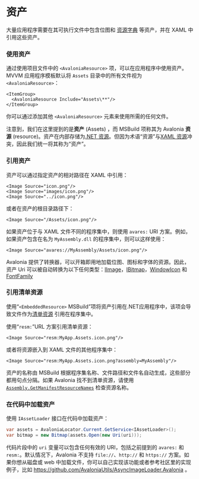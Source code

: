 # 资产

大量应用程序需要在其可执行文件中包含位图和 [资源字典](../styling/resources.md) 等资产，并在 XAML 中引用这些资产。

### 使用资产 <a id="including-assets"></a>

通过使用项目文件中的 `<AvaloniaResource>` 项，可以在应用程序中使用资产。MVVM 应用程序模板默认将 `Assets` 目录中的所有文件视为 `<AvaloniaResource>`：

```markup
<ItemGroup>
  <AvaloniaResource Include="Assets\**"/>
</ItemGroup>
```

你可以通过添加其他 `<AvaloniaResource>` 元素来使用所需的任何文件。

注意到，我们在这里提到的是**资产** (Assets) ，而 MSBuild 项称其为 Avalonia **资源** (resource)。资产在内部存储为[.NET 资源](https://docs.microsoft.com/zh-cn/visualstudio/ide/managing-application-resources-dotnet)。但因为术语“资源”与[XAML 资源](../styling/resources.md)冲突，因此我们统一将其称为“资产”。

### 引用资产 <a id="referencing-assets"></a>

资产可以通过指定资产的相对路径在 XAML 中引用：

```markup
<Image Source="icon.png"/>
<Image Source="images/icon.png"/>
<Image Source="../icon.png"/>
```

或者在资产的根目录路径下：

```markup
<Image Source="/Assets/icon.png"/>
```

如果资产位于与 XAML 文件不同的程序集中，则使用 `avares:` URI 方案。例如，如果资产包含在名为 `MyAssembly.dll` 的程序集中，则可以这样使用：

```markup
<Image Source="avares://MyAssembly/Assets/icon.png"/>
```

Avalonia 提供了转换器，可以开箱即用地加载位图、图标和字体的资源。因此，资产 Uri 可以被自动转换为以下任何类型：[IImage](http://reference.avaloniaui.net/api/Avalonia.Media/IImage)，[IBitmap](http://reference.avaloniaui.net/api/Avalonia.Media.Imaging/IBitmap)，[WindowIcon](http://reference.avaloniaui.net/api/Avalonia.Controls/WindowIcon) 和 [FontFamily](http://reference.avaloniaui.net/api/Avalonia.Media/FontFamily)

### 引用清单资源 <a id="referencing-manifest-resources"></a>

使用“`<EmbeddedResource>` MSBuild”项将资产引用在.NET应用程序中，该项会导致文件作为[清单资源](https://docs.microsoft.com/zh-cn/dotnet/api/system.reflection.assembly.getmanifestresourcenames) 引用在程序集中。

使用“`resm:`”URL 方案引用清单资源：

```markup
<Image Source="resm:MyApp.Assets.icon.png"/>
```

或者将资源嵌入到 XAML 文件的其他程序集中：

```markup
<Image Source="resm:MyApp.Assets.icon.png?assembly=MyAssembly"/>
```

资产的名称由 MSBuild 根据程序集名称、文件路径和文件名自动生成，这些部分都用句点分隔。如果 Avalonia 找不到清单资源，请使用 [`Assembly.GetManifestResourceNames`](https://docs.microsoft.com/zh-cn/dotnet/api/system.reflection.assembly.getmanifestresourcenames) 检查资源名称。

### 在代码中加载资产 <a id="loading-assets-from-code"></a>

使用 `IAssetLoader` 接口在代码中加载资产：

```csharp
var assets = AvaloniaLocator.Current.GetService<IAssetLoader>();
var bitmap = new Bitmap(assets.Open(new Uri(uri)));
```

代码片段中的 `uri` 变量可以包含任何有效的 URI，包括之前提到的 `avares:` 和 `resm:`。默认情况下，Avalonia 不支持 `file://`、`http://` 和 `https://` 方案。如果你想从磁盘或 web 中加载文件，你可以自己实现该功能或者参考社区里的实现例子，比如 https://github.com/AvaloniaUtils/AsyncImageLoader.Avalonia 。
